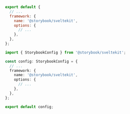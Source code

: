 ```js filename=".storybook/main.js" renderer="svelte" language="js"
export default {
  // ...
  framework: {
    name: '@storybook/sveltekit',
    options: {
      // ...
    },
  },
};
```

```ts filename=".storybook/main.ts" renderer="svelte" language="ts"
import { StorybookConfig } from '@storybook/sveltekit';

const config: StorybookConfig = {
  // ...
  framework: {
    name: '@storybook/sveltekit',
    options: {
      // ...
    },
  },
};

export default config;
```
